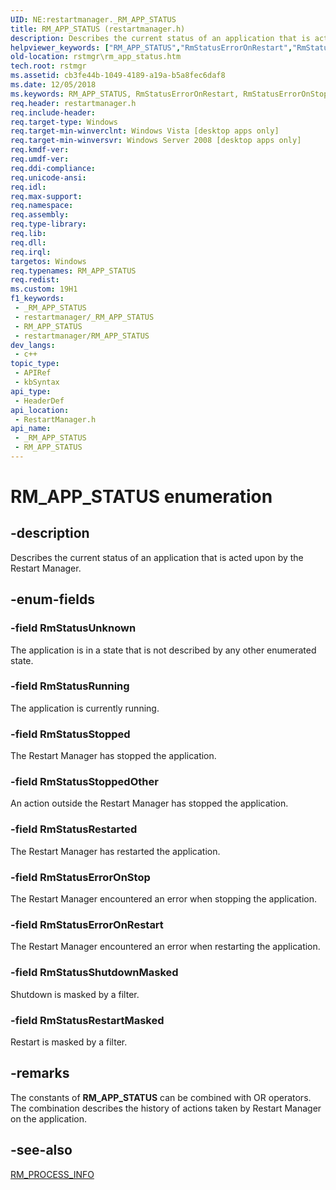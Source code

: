 ```yaml
---
UID: NE:restartmanager._RM_APP_STATUS
title: RM_APP_STATUS (restartmanager.h)
description: Describes the current status of an application that is acted upon by the Restart Manager.
helpviewer_keywords: ["RM_APP_STATUS","RmStatusErrorOnRestart","RmStatusErrorOnStop","RmStatusRestartMasked","RmStatusRestarted","RmStatusRunning","RmStatusShutdownMasked","RmStatusStopped","RmStatusStoppedOther","RmStatusUnknown","_RM_APP_STATUS","_RM_APP_STATUS enumeration [Restart Mgr]","restartmanager/RmStatusErrorOnRestart","restartmanager/RmStatusErrorOnStop","restartmanager/RmStatusRestartMasked","restartmanager/RmStatusRestarted","restartmanager/RmStatusRunning","restartmanager/RmStatusShutdownMasked","restartmanager/RmStatusStopped","restartmanager/RmStatusStoppedOther","restartmanager/RmStatusUnknown","restartmanager/_RM_APP_STATUS","rstmgr.rm_app_status"]
old-location: rstmgr\rm_app_status.htm
tech.root: rstmgr
ms.assetid: cb3fe44b-1049-4189-a19a-b5a8fec6daf8
ms.date: 12/05/2018
ms.keywords: RM_APP_STATUS, RmStatusErrorOnRestart, RmStatusErrorOnStop, RmStatusRestartMasked, RmStatusRestarted, RmStatusRunning, RmStatusShutdownMasked, RmStatusStopped, RmStatusStoppedOther, RmStatusUnknown, _RM_APP_STATUS, _RM_APP_STATUS enumeration [Restart Mgr], restartmanager/RmStatusErrorOnRestart, restartmanager/RmStatusErrorOnStop, restartmanager/RmStatusRestartMasked, restartmanager/RmStatusRestarted, restartmanager/RmStatusRunning, restartmanager/RmStatusShutdownMasked, restartmanager/RmStatusStopped, restartmanager/RmStatusStoppedOther, restartmanager/RmStatusUnknown, restartmanager/_RM_APP_STATUS, rstmgr.rm_app_status
req.header: restartmanager.h
req.include-header: 
req.target-type: Windows
req.target-min-winverclnt: Windows Vista [desktop apps only]
req.target-min-winversvr: Windows Server 2008 [desktop apps only]
req.kmdf-ver: 
req.umdf-ver: 
req.ddi-compliance: 
req.unicode-ansi: 
req.idl: 
req.max-support: 
req.namespace: 
req.assembly: 
req.type-library: 
req.lib: 
req.dll: 
req.irql: 
targetos: Windows
req.typenames: RM_APP_STATUS
req.redist: 
ms.custom: 19H1
f1_keywords:
 - _RM_APP_STATUS
 - restartmanager/_RM_APP_STATUS
 - RM_APP_STATUS
 - restartmanager/RM_APP_STATUS
dev_langs:
 - c++
topic_type:
 - APIRef
 - kbSyntax
api_type:
 - HeaderDef
api_location:
 - RestartManager.h
api_name:
 - _RM_APP_STATUS
 - RM_APP_STATUS
---
```


# RM_APP_STATUS enumeration


## -description

Describes the current status of an application that is acted upon by the Restart Manager.

## -enum-fields

### -field RmStatusUnknown

The application is in a state that is not described by any other enumerated state.

### -field RmStatusRunning

The application is currently running.

### -field RmStatusStopped

The Restart Manager has stopped the application.

### -field RmStatusStoppedOther

An action outside the Restart Manager has stopped the application.

### -field RmStatusRestarted

The Restart Manager has restarted the application.

### -field RmStatusErrorOnStop

The Restart Manager encountered an error when stopping the application.

### -field RmStatusErrorOnRestart

The Restart Manager encountered an error when restarting the application.

### -field RmStatusShutdownMasked

Shutdown is masked by a filter.

### -field RmStatusRestartMasked

Restart is masked by a filter.

## -remarks

The constants  of <b>RM_APP_STATUS</b> can be combined with OR operators. The combination describes the history of actions taken by Restart Manager on the application.

## -see-also

<a href="/windows/desktop/api/restartmanager/ns-restartmanager-rm_process_info">RM_PROCESS_INFO</a>

